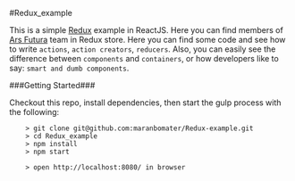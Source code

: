 #Redux_example

This is a simple [Redux](https://github.com/reactjs/redux) example in ReactJS. Here you can find members of [Ars Futura](http://arsfutura.co/) team in Redux store. Here you can find some code and see how to write `actions`, `action creators`, `reducers`. Also, you can easily see the difference between `components` and `containers`, or how developers like to say: `smart and dumb components`.

###Getting Started###

Checkout this repo, install dependencies, then start the gulp process with the following:

```
	> git clone git@github.com:maranbomater/Redux-example.git
	> cd Redux_example
	> npm install
	> npm start

	> open http://localhost:8080/ in browser
```
